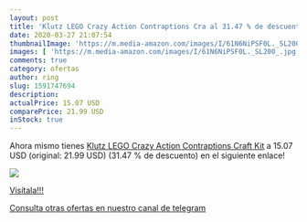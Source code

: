 ```yaml
---
layout: post
title: 'Klutz LEGO Crazy Action Contraptions Cra al 31.47 % de descuento'
date: 2020-03-27 21:07:54
thumbnailImage: 'https://m.media-amazon.com/images/I/61N6NiPSF0L._SL200_.jpg'
images: [ 'https://m.media-amazon.com/images/I/61N6NiPSF0L._SL200_.jpg' ]
comments: true
category: ofertas
author: ring
slug: 1591747694
description:
actualPrice: 15.07 USD
comparePrice: 21.99 USD
inStock: true
---
```


Ahora mismo tienes [Klutz LEGO Crazy Action Contraptions Craft Kit](https://www.amazon.com/dp/1591747694/?tag=redken08-20) a 15.07 USD (original: 21.99 USD) (31.47 %  de descuento) en el siguiente enlace!

[![](https://m.media-amazon.com/images/I/61N6NiPSF0L._SL200_.jpg)](https://www.amazon.com/dp/1591747694/?tag=redken08-20)

[Visítala!!!](https://www.amazon.com/dp/1591747694/?tag=redken08-20)

[Consulta otras ofertas en nuestro canal de telegram](https://t.me/s/ofertas25)
